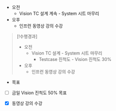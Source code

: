 - 오전
	- Vision TC 설계 계속 - System 시트 마무리
- 오후
	- 인프런 동영상 강의 수강

>[!수행경과]
>- 오전
>	- Vision TC 설계 - System 시트 마무리
>		- Testcase 진척도 - Vision 진척도 30%
>- 오후
>	- 인프런 동영상 강의 수강

- 목표
- [ ] 금일 Vision 진척도 50% 목표
- [x] 동영상 강의 수강

